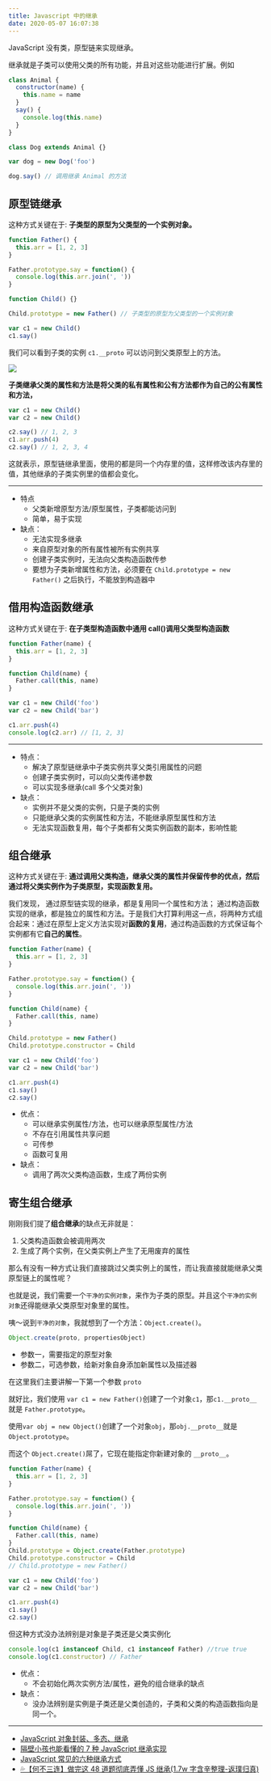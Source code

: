 ```yaml
---
title: Javascript 中的继承
date: 2020-05-07 16:07:38
---
```


JavaScript 没有类，原型链来实现继承。

继承就是子类可以使用父类的所有功能，并且对这些功能进行扩展。例如

```js
class Animal {
  constructor(name) {
    this.name = name
  }
  say() {
    console.log(this.name)
  }
}

class Dog extends Animal {}

var dog = new Dog('foo')

dog.say() // 调用继承 Animal 的方法
```

## 原型链继承 <Badge text="Child.prototype = new Father()" />

这种方式关键在于: **子类型的原型为父类型的一个实例对象。**

```js {11}
function Father() {
  this.arr = [1, 2, 3]
}

Father.prototype.say = function() {
  console.log(this.arr.join(', '))
}

function Child() {}

Child.prototype = new Father() // 子类型的原型为父类型的一个实例对象

var c1 = new Child()
c1.say()
```

我们可以看到子类的实例 `c1.__proto` 可以访问到父类原型上的方法。

![](../../assets/javascript/extends.png)

**子类继承父类的属性和方法是将父类的私有属性和公有方法都作为自己的公有属性和方法，**

```js {5}
var c1 = new Child()
var c2 = new Child()

c2.say() // 1, 2, 3
c1.arr.push(4)
c2.say() // 1, 2, 3, 4
```

这就表示，原型链继承里面，使用的都是同一个内存里的值，这样修改该内存里的值，其他继承的子类实例里的值都会变化。

---

- 特点
  - 父类新增原型方法/原型属性，子类都能访问到
  - 简单，易于实现
- 缺点：
  - 无法实现多继承
  - 来自原型对象的所有属性被所有实例共享
  - 创建子类实例时，无法向父类构造函数传参
  - 要想为子类新增属性和方法，必须要在 `Child.prototype = new Father()` 之后执行，不能放到构造器中

## 借用构造函数继承 <Badge text="Father.call(this, ...)"/>

这种方式关键在于: **在子类型构造函数中通用 call()调用父类型构造函数**

```js {6}
function Father(name) {
  this.arr = [1, 2, 3]
}

function Child(name) {
  Father.call(this, name)
}

var c1 = new Child('foo')
var c2 = new Child('bar')

c1.arr.push(4)
console.log(c2.arr) // [1, 2, 3]
```

---

- 特点：
  - 解决了原型链继承中子类实例共享父类引用属性的问题
  - 创建子类实例时，可以向父类传递参数
  - 可以实现多继承(call 多个父类对象)
- 缺点：
  - 实例并不是父类的实例，只是子类的实例
  - 只能继承父类的实例属性和方法，不能继承原型属性和方法
  - 无法实现函数复用，每个子类都有父类实例函数的副本，影响性能

## 组合继承

这种方式关键在于: **通过调用父类构造，继承父类的属性并保留传参的优点，然后通过将父类实例作为子类原型，实现函数复用。**

我们发现，
通过原型链实现的继承，都是复用同一个属性和方法；
通过构造函数实现的继承，都是独立的属性和方法。于是我们大打算利用这一点，将两种方式组合起来：通过在原型上定义方法实现对**函数的复用**，通过构造函数的方式保证每个实例都有它**自己的属性**。

```js {10,13}
function Father(name) {
  this.arr = [1, 2, 3]
}

Father.prototype.say = function() {
  console.log(this.arr.join(', '))
}

function Child(name) {
  Father.call(this, name)
}

Child.prototype = new Father()
Child.prototype.constructor = Child

var c1 = new Child('foo')
var c2 = new Child('bar')

c1.arr.push(4)
c1.say()
c2.say()
```

- 优点：
  - 可以继承实例属性/方法，也可以继承原型属性/方法
  - 不存在引用属性共享问题
  - 可传参
  - 函数可复用
- 缺点：
  - 调用了两次父类构造函数，生成了两份实例

## 寄生组合继承 <Badge text="Child.prototype = Object.create(Father.prototype)" />

刚刚我们提了**组合继承**的缺点无非就是：

1. 父类构造函数会被调用两次
2. 生成了两个实例，在父类实例上产生了无用废弃的属性

那么有没有一种方式让我们直接跳过父类实例上的属性，而让我直接就能继承父类原型链上的属性呢？

也就是说，我们需要一个`干净的实例对象`，来作为子类的原型。并且这个`干净的实例对象`还得能继承父类原型对象里的属性。

咦～说到`干净的对象`，我就想到了一个方法：`Object.create()`。

```js
Object.create(proto, propertiesObject)
```

- 参数一，需要指定的原型对象
- 参数二，可选参数，给新对象自身添加新属性以及描述器

在这里我们主要讲解一下第一个参数 `proto`

就好比，我们使用 `var c1 = new Father()`创建了一个对象`c1`，那`c1.__proto__` 就是 `Father.prototype`。

使用`var obj = new Object()`创建了一个对象`obj`，那`obj.__proto__`就是 `Object.prototype`。

而这个 `Object.create()`屌了，它现在能指定你新建对象的 `__proto__`。

```js {12,13}
function Father(name) {
  this.arr = [1, 2, 3]
}

Father.prototype.say = function() {
  console.log(this.arr.join(', '))
}

function Child(name) {
  Father.call(this, name)
}
Child.prototype = Object.create(Father.prototype)
Child.prototype.constructor = Child
// Child.prototype = new Father()

var c1 = new Child('foo')
var c2 = new Child('bar')

c1.arr.push(4)
c1.say()
c2.say()
```

但这种方式没办法辨别是对象是子类还是父类实例化

```js
console.log(c1 instanceof Child, c1 instanceof Father) //true true
console.log(c1.constructor) // Father
```

- 优点：
  - 不会初始化两次实例方法/属性，避免的组合继承的缺点
- 缺点：
  - 没办法辨别是实例是子类还是父类创造的，子类和父类的构造函数指向是同一个。

---

- [JavaScript 对象封装、多态、继承](https://juejin.im/post/5e75e22951882549027687f9)
- [隔壁小孩也能看懂的 7 种 JavaScript 继承实现](https://juejin.im/post/5ceb468af265da1bd1463585)
- [JavaScript 常见的六种继承方式](https://segmentfault.com/a/1190000016708006)
- [💦【何不三连】做完这 48 道题彻底弄懂 JS 继承(1.7w 字含辛整理-返璞归真)](https://juejin.im/post/5e75e22951882549027687f9)

